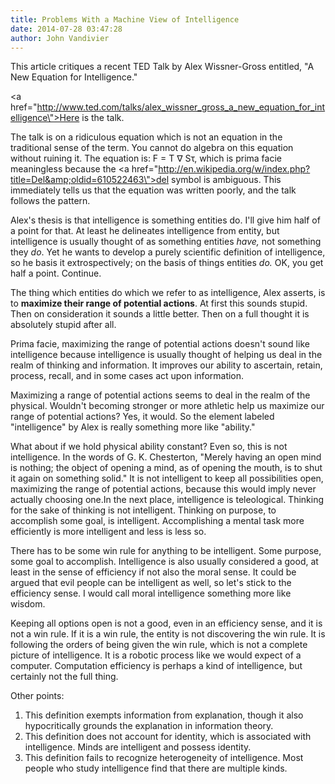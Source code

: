 ```yaml
---
title: Problems With a Machine View of Intelligence
date: 2014-07-28 03:47:28
author: John Vandivier
---
```




This article critiques a recent TED Talk by Alex Wissner-Gross entitled, \"A New Equation for Intelligence.\"

<a href=\"http://www.ted.com/talks/alex_wissner_gross_a_new_equation_for_intelligence\">Here is the talk</a>.

The talk is on a ridiculous equation which is not an equation in the traditional sense of the term. You cannot do algebra on this equation without ruining it. The equation is: F = T ∇ Sτ, which is prima facie meaningless because the <a href=\"http://en.wikipedia.org/w/index.php?title=Del&amp;oldid=610522463\">del symbol is ambiguous</a>. This immediately tells us that the equation was written poorly, and the talk follows the pattern.

Alex's thesis is that intelligence is something entities do. I'll give him half of a point for that. At least he delineates intelligence from entity, but intelligence is usually thought of as something entities <em>have,</em> not something they <em>do</em>. Yet he wants to develop a purely scientific definition of intelligence, so he basis it extrospectively; on the basis of things entities <em>do. </em>OK, you get half a point. Continue.

The thing which entities do which we refer to as intelligence, Alex asserts, is to <strong>maximize their range of potential actions</strong>. At first this sounds stupid. Then on consideration it sounds a little better. Then on a full thought it is absolutely stupid after all.

Prima facie, maximizing the range of potential actions doesn't sound like intelligence because intelligence is usually thought of helping us deal in the realm of thinking and information. It improves our ability to ascertain, retain, process, recall, and in some cases act upon information.

Maximizing a range of potential actions seems to deal in the realm of the physical. Wouldn't becoming stronger or more athletic help us maximize our range of potential actions? Yes, it would. So the element labeled \"intelligence\" by Alex is really something more like \"ability.\"

What about if we hold physical ability constant? Even so, this is not intelligence. In the words of G. K. Chesterton, \"Merely having an open mind is nothing; the object of opening a mind, as of opening the mouth, is to shut it again on something solid.\" It is not intelligent to keep all possibilities open, maximizing the range of potential actions, because this would imply never actually choosing one.In the next place, intelligence is teleological. Thinking for the sake of thinking is not intelligent. Thinking on purpose, to accomplish some goal, is intelligent. Accomplishing a mental task more efficiently is more intelligent and less is less so.

There has to be some win rule for anything to be intelligent. Some purpose, some goal to accomplish. Intelligence is also usually considered a good, at least in the sense of efficiency if not also the moral sense. It could be argued that evil people can be intelligent as well, so let's stick to the efficiency sense. I would call moral intelligence something more like wisdom.

Keeping all options open is not a good, even in an efficiency sense, and it is not a win rule. If it is a win rule, the entity is not discovering the win rule. It is following the orders of being given the win rule, which is not a complete picture of intelligence. It is a robotic process like we would expect of a computer. Computation efficiency is perhaps a kind of intelligence, but certainly not the full thing.

Other points:
<ol>
	<li>This definition exempts information from explanation, though it also hypocritically grounds the explanation in information theory.</li>
	<li>This definition does not account for identity, which is associated with intelligence. Minds are intelligent and possess identity.</li>
	<li>This definition fails to recognize heterogeneity of intelligence. Most people who study intelligence find that there are multiple kinds.</li>
</ol>
